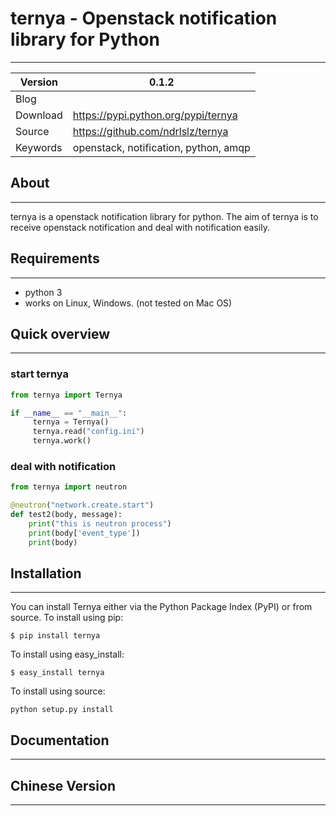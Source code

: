 # ternya - Openstack notification library for Python
---
| Version    | 0.1.2  |
| --------   | -----  |
| Blog       |        |
| Download   | https://pypi.python.org/pypi/ternya   |
| Source     | https://github.com/ndrlslz/ternya     |
| Keywords   | openstack, notification, python, amqp |

## About
---
ternya is a openstack notification library for python.
The aim of ternya is to receive openstack notification and deal with notification easily.


## Requirements
---
* python 3
* works on Linux, Windows. (not tested on Mac OS)

## Quick overview
---
### start ternya

```python
from ternya import Ternya

if __name__ == "__main__":
     ternya = Ternya()
     ternya.read("config.ini")
     ternya.work()
```

### deal with notification
```python
from ternya import neutron

@neutron("network.create.start")
def test2(body, message):
    print("this is neutron process")
    print(body['event_type'])
    print(body)
```

## Installation
---
You can install Ternya either via the Python Package Index (PyPI) or from source.
To install using pip:
```
$ pip install ternya
```
To install using easy_install:
```
$ easy_install ternya
```
To install using source:
```
python setup.py install
```

## Documentation
---

## Chinese Version
---

